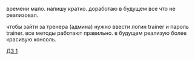 времени мало. напишу кратко. доработаю в будущем все что не реализовал.

чтобы зайти за тренера (админа) нужно ввести логин trainer и пароль trainer. все методы работают правильно. в будущем реализую более красивую консоль.

[ДЗ 1](https://github.com/sergeenkovv/Training-Diary/pull/1)